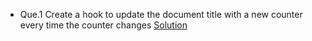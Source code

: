 - Que.1 Create a hook to update the document title with a new counter every time the counter changes
[Solution](https://codesandbox.io/s/use-document-title-question-forked-1sw0vz?file=/src/App.jsx)
